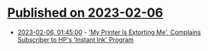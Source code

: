 # [Published on 2023-02-06](index.md)

* [2023-02-06, 01:45:00](https://hardware.slashdot.org/story/23/02/06/0140238/my-printer-is-extorting-me-complains-subscriber-to-hps-instant-ink-program?utm_source=rss1.0mainlinkanon&utm_medium=feed) - ['My Printer Is Extorting Me', Complains Subscriber to HP's 'Instant Ink' Program](https://hardware.slashdot.org/story/23/02/06/0140238/my-printer-is-extorting-me-complains-subscriber-to-hps-instant-ink-program?utm_source=rss1.0mainlinkanon&utm_medium=feed)

